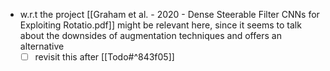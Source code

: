 - w.r.t the project [[Graham et al. - 2020 - Dense Steerable Filter CNNs for Exploiting Rotatio.pdf]] might be relevant here, since it seems to talk about the downsides of augmentation techniques and offers an alternative
	-  [ ] revisit this after [[Todo#^843f05]]